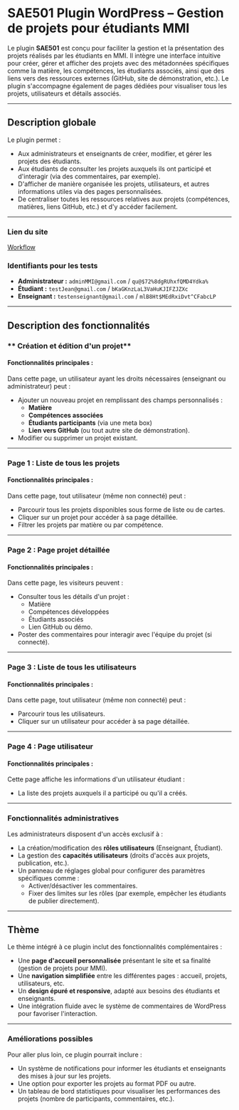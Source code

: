 # **SAE501 Plugin WordPress – Gestion de projets pour étudiants MMI**

Le plugin **SAE501** est conçu pour faciliter la gestion et la présentation des projets réalisés par les étudiants en MMI. Il intègre une interface intuitive pour créer, gérer et afficher des projets avec des métadonnées spécifiques comme la matière, les compétences, les étudiants associés, ainsi que des liens vers des ressources externes (GitHub, site de démonstration, etc.). Le plugin s'accompagne également de pages dédiées pour visualiser tous les projets, utilisateurs et détails associés.

---

## **Description globale**

Le plugin permet :  
- Aux administrateurs et enseignants de créer, modifier, et gérer les projets des étudiants.  
- Aux étudiants de consulter les projets auxquels ils ont participé et d'interagir (via des commentaires, par exemple).  
- D'afficher de manière organisée les projets, utilisateurs, et autres informations utiles via des pages personnalisées.  
- De centraliser toutes les ressources relatives aux projets (compétences, matières, liens GitHub, etc.) et d'y accéder facilement.  

---

### **Lien du site**  
[Workflow](https://zbt4714a.mmiweb.iut-tlse3.fr/)

### **Identifiants pour les tests**

- **Administrateur :** `adminMMI@gmail.com` / `qu@$72%8dgRUhxfQMD4Ydka%`  
- **Étudiant :** `testJean@gmail.com` / `bKaGKnzLaL3VaHuKJIFZJZXc`  
- **Enseignant :** `testenseignant@gmail.com` / `mlB8Ht$MEdRxiDvt^CFabcLP`  

---

## **Description des fonctionnalités**

### ** Création et édition d'un projet**

#### Fonctionnalités principales :  
Dans cette page, un utilisateur ayant les droits nécessaires (enseignant ou administrateur) peut :  
- Ajouter un nouveau projet en remplissant des champs personnalisés :  
  - **Matière**  
  - **Compétences associées**  
  - **Étudiants participants** (via une meta box)  
  - **Lien vers GitHub** (ou tout autre site de démonstration).  
- Modifier ou supprimer un projet existant.  

---

### **Page 1 : Liste de tous les projets**

#### Fonctionnalités principales :  
Dans cette page, tout utilisateur (même non connecté) peut :  
- Parcourir tous les projets disponibles sous forme de liste ou de cartes.  
- Cliquer sur un projet pour accéder à sa page détaillée.  
- Filtrer les projets par matière ou par compétence.  

---

### **Page 2 : Page projet détaillée**  

#### Fonctionnalités principales :  
Dans cette page, les visiteurs peuvent :  
- Consulter tous les détails d'un projet :  
  - Matière  
  - Compétences développées  
  - Étudiants associés  
  - Lien GitHub ou démo.  
- Poster des commentaires pour interagir avec l'équipe du projet (si connecté).  

---

### **Page 3 : Liste de tous les utilisateurs**

#### Fonctionnalités principales :  
Dans cette page, tout utilisateur (même non connecté) peut :  
- Parcourir tous les utilisateurs.  
- Cliquer sur un utilisateur pour accéder à sa page détaillée.   

---

### **Page 4 : Page utilisateur**  

#### Fonctionnalités principales :  
Cette page affiche les informations d'un utilisateur étudiant :  
- La liste des projets auxquels il a participé ou qu'il a créés.  

---

### **Fonctionnalités administratives**

Les administrateurs disposent d'un accès exclusif à :  
- La création/modification des **rôles utilisateurs** (Enseignant, Étudiant).  
- La gestion des **capacités utilisateurs** (droits d'accès aux projets, publication, etc.).  
- Un panneau de réglages global pour configurer des paramètres spécifiques comme :  
  - Activer/désactiver les commentaires.  
  - Fixer des limites sur les rôles (par exemple, empêcher les étudiants de publier directement).  

---

## **Thème**

Le thème intégré à ce plugin inclut des fonctionnalités complémentaires :  
- Une **page d'accueil personnalisée** présentant le site et sa finalité (gestion de projets pour MMI).  
- Une **navigation simplifiée** entre les différentes pages : accueil, projets, utilisateurs, etc.  
- Un **design épuré et responsive**, adapté aux besoins des étudiants et enseignants.  
- Une intégration fluide avec le système de commentaires de WordPress pour favoriser l'interaction.  

---

### **Améliorations possibles**  
Pour aller plus loin, ce plugin pourrait inclure :  
- Un système de notifications pour informer les étudiants et enseignants des mises à jour sur les projets.  
- Une option pour exporter les projets au format PDF ou autre.  
- Un tableau de bord statistiques pour visualiser les performances des projets (nombre de participants, commentaires, etc.).  
